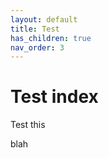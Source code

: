 ```yaml
---
layout: default
title: Test
has_children: true
nav_order: 3
---
```


# Test index

Test this


blah
